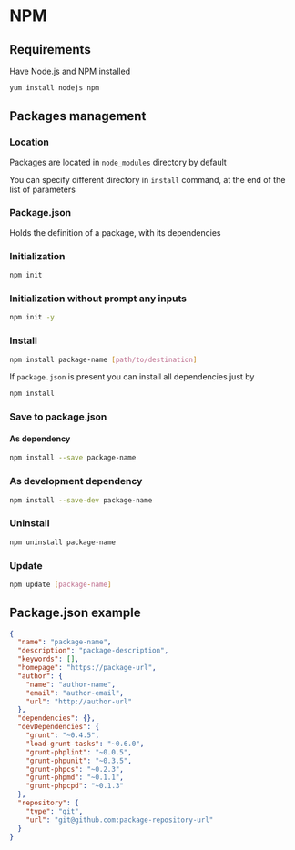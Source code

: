 # NPM

## Requirements

Have Node.js and NPM installed

```bash
yum install nodejs npm
```

## Packages management

### Location

Packages are located in `node_modules` directory by default

You can specify different directory in `install` command, at the end of the list of parameters

### Package.json

Holds the definition of a package, with its dependencies

### Initialization

```bash
npm init
```

### Initialization without prompt any inputs
```bash
npm init -y
```

### Install

```bash
npm install package-name [path/to/destination]
```

If `package.json` is present you can install all dependencies just by

```bash
npm install
```

### Save to package.json

#### As dependency

```bash
npm install --save package-name
```

### As development dependency

```bash
npm install --save-dev package-name
```

### Uninstall

```bash
npm uninstall package-name
```

### Update

```bash
npm update [package-name]
```

## Package.json example

```json
{
  "name": "package-name",
  "description": "package-description",
  "keywords": [],
  "homepage": "https://package-url",
  "author": {
    "name": "author-name",
    "email": "author-email",
    "url": "http://author-url"
  },
  "dependencies": {},
  "devDependencies": {
    "grunt": "~0.4.5",
    "load-grunt-tasks": "~0.6.0",
    "grunt-phplint": "~0.0.5",
    "grunt-phpunit": "~0.3.5",
    "grunt-phpcs": "~0.2.3",
    "grunt-phpmd": "~0.1.1",
    "grunt-phpcpd": "~0.1.3"
  },
  "repository": {
    "type": "git",
    "url": "git@github.com:package-repository-url"
  }
}
```
